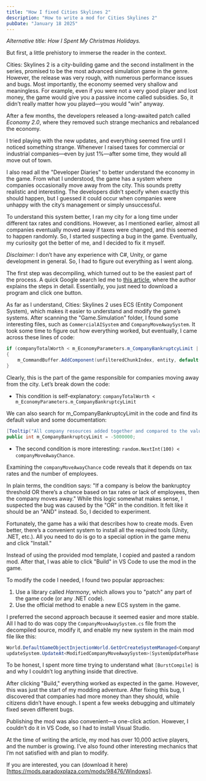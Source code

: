 ```yaml
---
title: "How I fixed Cities Skylines 2"
description: "How to write a mod for Cities Skylines 2"
pubDate: "January 18 2025"
---
```


_Alternative title: How I Spent My Christmas Holidays._

But first, a little prehistory to immerse the reader in the context.

Cities: Skylines 2 is a city-building game and the second installment in the series, promised to be the most advanced simulation game in the genre. However, the release was very rough, with numerous performance issues and bugs. Most importantly, the economy seemed very shallow and meaningless. For example, even if you were not a very good player and lost money, the game would give you a passive income called subsidies. So, it didn’t really matter how you played—you would "win" anyway.

After a few months, the developers released a long-awaited patch called _Economy 2.0_, where they removed such strange mechanics and rebalanced the economy.

I tried playing with the new updates, and everything seemed fine until I noticed something strange. Whenever I raised taxes for commercial or industrial companies—even by just 1%—after some time, they would all move out of town.

I also read all the "Developer Diaries" to better understand the economy in the game. From what I understood, the game has a system where companies occasionally move away from the city. This sounds pretty realistic and interesting. The developers didn’t specify when exactly this should happen, but I guessed it could occur when companies were unhappy with the city’s management or simply unsuccessful.

To understand this system better, I ran my city for a long time under different tax rates and conditions. However, as I mentioned earlier, almost all companies eventually moved away if taxes were changed, and this seemed to happen randomly. So, I started suspecting a bug in the game. Eventually, my curiosity got the better of me, and I decided to fix it myself.

_Disclaimer:_ I don’t have any experience with C#, Unity, or game development in general. So, I had to figure out everything as I went along.

The first step was decompiling, which turned out to be the easiest part of the process. A quick Google search led me to [this article](https://pinter.org/archives/15631), where the author explains the steps in detail. Essentially, you just need to download a program and click one button.

As far as I understand, Cities: Skylines 2 uses ECS (Entity Component System), which makes it easier to understand and modify the game’s systems. After scanning the "Game.Simulation" folder, I found some interesting files, such as `CommercialAISystem` and `CompanyMoveAwaySystem`. It took some time to figure out how everything worked, but eventually, I came across these lines of code:

```csharp
if (companyTotalWorth < m_EconomyParameters.m_CompanyBankruptcyLimit || random.NextInt(100) < companyMoveAwayChance)
{
    m_CommandBuffer.AddComponent(unfilteredChunkIndex, entity, default(MovingAway));
}
```

Clearly, this is the part of the game responsible for companies moving away from the city. Let’s break down the code:

- This condition is self-explanatory:
  `companyTotalWorth < m_EconomyParameters.m_CompanyBankruptcyLimit`

We can also search for m_CompanyBankruptcyLimit in the code and find its default value and some documentation:

```csharp
[Tooltip("All company resources added together and compared to the value. If the combined resources value is lower than the limit value, the company goes bankrupt.\n\nResources include:\n- Money resource\n- Input (resources the company buys to manufacture other resources)\n- Output resources (resources made by the company and stored in the company’s building)\n- Resources that are being moved around by vehicles (not yet arrived to other companies or OC)\n- Service resources (Entertainment, Lodging, other immaterial resources)")]
public int m_CompanyBankruptcyLimit = -5000000;
```

- The second condition is more interesting:
  `random.NextInt(100) < companyMoveAwayChance`.

Examining the `companyMoveAwayChance` code reveals that it depends on tax rates and the number of employees.

In plain terms, the condition says: "If a company is below the bankruptcy threshold OR there’s a chance based on tax rates or lack of employees, then the company moves away." While this logic somewhat makes sense, I suspected the bug was caused by the "OR" in the condition. It felt like it should be an "AND" instead. So, I decided to experiment.

Fortunately, the game has a wiki that describes how to create mods. Even better, there’s a convenient system to install all the required tools (Unity, .NET, etc.). All you need to do is go to a special option in the game menu and click "Install."

Instead of using the provided mod template, I copied and pasted a random mod. After that, I was able to click "Build" in VS Code to use the mod in the game.

To modify the code I needed, I found two popular approaches:

1. Use a library called _Harmony_, which allows you to "patch" any part of the game code (or any .NET code).
2. Use the official method to enable a new ECS system in the game.

I preferred the second approach because it seemed easier and more stable. All I had to do was copy the `CompanyMoveAwaySystem.cs` file from the decompiled source, modify it, and enable my new system in the main mod file like this:

```csharp
World.DefaultGameObjectInjectionWorld.GetOrCreateSystemManaged<CompanyMoveAwaySystem>().Enabled = false;
updateSystem.UpdateAt<ModifiedCompanyMoveAwaySystem>(SystemUpdatePhase.GameSimulation);
```

To be honest, I spent more time trying to understand what `[BurstCompile]` is and why I couldn’t log anything inside that directive.

After clicking "Build," everything worked as expected in the game. However, this was just the start of my modding adventure. After fixing this bug, I discovered that companies had more money than they should, while citizens didn’t have enough. I spent a few weeks debugging and ultimately fixed seven different bugs.

Publishing the mod was also convenient—a one-click action. However, I couldn’t do it in VS Code, so I had to install Visual Studio.

At the time of writing the article, my mod has over 10,000 active players, and the number is growing. I’ve also found other interesting mechanics that I’m not satisfied with and plan to modify.

If you are interested, you can (download it here)[https://mods.paradoxplaza.com/mods/98476/Windows].
